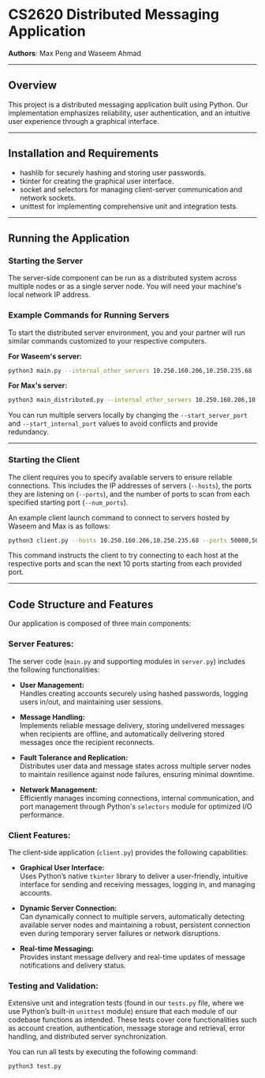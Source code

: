 # CS2620 Distributed Messaging Application

**Authors**: Max Peng and Waseem Ahmad

---

## Overview

This project is a distributed messaging application built using Python. Our implementation emphasizes reliability, user authentication, and an intuitive user experience through a graphical interface.

---

## Installation and Requirements

- hashlib for securely hashing and storing user passwords.
- tkinter for creating the graphical user interface.
- socket and selectors for managing client-server communication and network sockets.
- unittest for implementing comprehensive unit and integration tests.

---

## Running the Application

### Starting the Server

The server-side component can be run as a distributed system across multiple nodes or as a single server node. You will need your machine's local network IP address. 

### Example Commands for Running Servers

To start the distributed server environment, you and your partner will run similar commands customized to your respective computers.

**For Waseem's server:**

```bash
python3 main.py --internal_other_servers 10.250.160.206,10.250.235.68 --internal_other_ports 60000,60000 --internal_max_ports 10,10 --num_servers 1 --start_internal_port 50000 --start_server_port 50006 --host 10.250.235.68
```

**For Max's server:**

```bash
python3 main_distributed.py --internal_other_servers 10.250.160.206,10.250.235.68 --internal_other_ports 60000,60000 --internal_max_ports 10,10 --num_servers 1 --start_internal_port 50001 --start_server_port 50005 --host 10.250.160.206
```

You can run multiple servers locally by changing the `--start_server_port` and `--start_internal_port` values to avoid conflicts and provide redundancy.

---

### Starting the Client

The client requires you to specify available servers to ensure reliable connections. This includes the IP addresses of servers (`--hosts`), the ports they are listening on (`--ports`), and the number of ports to scan from each specified starting port (`--num_ports`).

An example client launch command to connect to servers hosted by Waseem and Max is as follows:

```bash
python3 client.py --hosts 10.250.160.206,10.250.235.68 --ports 50000,50001 --num_ports 10,10
```

This command instructs the client to try connecting to each host at the respective ports and scan the next 10 ports starting from each provided port.

---

## Code Structure and Features

Our application is composed of three main components:

### Server Features:

The server code (`main.py` and supporting modules in `server.py`) includes the following functionalities:

- **User Management:**  
  Handles creating accounts securely using hashed passwords, logging users in/out, and maintaining user sessions.

- **Message Handling:**  
  Implements reliable message delivery, storing undelivered messages when recipients are offline, and automatically delivering stored messages once the recipient reconnects.

- **Fault Tolerance and Replication:**  
  Distributes user data and message states across multiple server nodes to maintain resilience against node failures, ensuring minimal downtime.

- **Network Management:**  
  Efficiently manages incoming connections, internal communication, and port management through Python's `selectors` module for optimized I/O performance.

### Client Features:

The client-side application (`client.py`) provides the following capabilities:

- **Graphical User Interface:**  
  Uses Python’s native `tkinter` library to deliver a user-friendly, intuitive interface for sending and receiving messages, logging in, and managing accounts.

- **Dynamic Server Connection:**  
  Can dynamically connect to multiple servers, automatically detecting available server nodes and maintaining a robust, persistent connection even during temporary server failures or network disruptions.

- **Real-time Messaging:**  
  Provides instant message delivery and real-time updates of message notifications and delivery status.

### Testing and Validation:

Extensive unit and integration tests (found in our `tests.py` file, where we use Python’s built-in `unittest` module) ensure that each module of our codebase functions as intended. These tests cover core functionalities such as account creation, authentication, message storage and retrieval, error handling, and distributed server synchronization.

You can run all tests by executing the following command: 

```bash
python3 test.py
```
